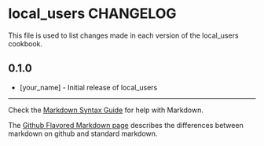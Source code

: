 # local_users CHANGELOG

This file is used to list changes made in each version of the local_users cookbook.

## 0.1.0
- [your_name] - Initial release of local_users

- - -
Check the [Markdown Syntax Guide](http://daringfireball.net/projects/markdown/syntax) for help with Markdown.

The [Github Flavored Markdown page](http://github.github.com/github-flavored-markdown/) describes the differences between markdown on github and standard markdown.
